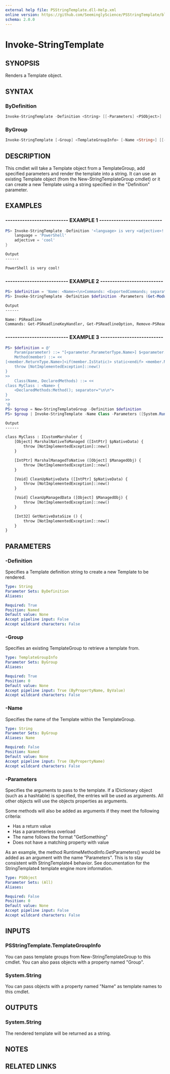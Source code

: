 ```yaml
---
external help file: PSStringTemplate.dll-Help.xml
online version: https://github.com/SeeminglyScience/PSStringTemplate/blob/master/docs/en-US/Invoke-StringTemplate.md
schema: 2.0.0
---
```


# Invoke-StringTemplate

## SYNOPSIS

Renders a Template object.

## SYNTAX

### ByDefinition

```powershell
Invoke-StringTemplate -Definition <String> [[-Parameters] <PSObject>]
```

### ByGroup

```powershell
Invoke-StringTemplate [-Group] <TemplateGroupInfo> [-Name <String>] [[-Parameters] <PSObject>]
```

## DESCRIPTION

This cmdlet will take a Template object from a TemplateGroup, add specified parameters and
render the template into a string. It can use an existing Template object (from the
New-StringTemplateGroup cmdlet) or it can create a new Template using a string specified in
the "Definition" parameter.

## EXAMPLES

### -------------------------- EXAMPLE 1 --------------------------

```powershell
PS> Invoke-StringTemplate -Definition '<language> is very <adjective>!' -Parameters @{
    language = 'PowerShell'
    adjective = 'cool'
}
```

```txt
Output
------

PowerShell is very cool!
```

### -------------------------- EXAMPLE 2 --------------------------

```powershell
PS> $definition = 'Name: <Name><\n>Commands: <ExportedCommands; separator=", ">'
PS> Invoke-StringTemplate -Definition $definition -Parameters (Get-Module PSReadLine)
```

```txt
Output
------

Name: PSReadline
Commands: Get-PSReadlineKeyHandler, Get-PSReadlineOption, Remove-PSReadlineKeyHandler, Set-PSReadlineKeyHandler, Set-PSReadlineOption, PSConsoleHostReadline
```

### -------------------------- EXAMPLE 3 --------------------------

```powershell
PS> $definition = @'
    Param(parameter) ::= "[<parameter.ParameterType.Name>] $<parameter.Name>"
    Method(member) ::= <<
[<member.ReturnType.Name>]<if(member.IsStatic)> static<endif> <member.Name> (<member.Parameters:Param(); separator=", ">) {
    throw [NotImplementedException]::new()
}
>>
    Class(Name, DeclaredMethods) ::= <<
class MyClass : <Name> {
    <DeclaredMethods:Method(); separator="\n\n">
}
>>
'@
PS> $group = New-StringTemplateGroup -Definition $definition
PS> $group | Invoke-StringTemplate -Name Class -Parameters ([System.Runtime.InteropServices.ICustomMarshaler])
```

```txt
Output
------

class MyClass : ICustomMarshaler {
    [Object] MarshalNativeToManaged ([IntPtr] $pNativeData) {
        throw [NotImplementedException]::new()
    }

    [IntPtr] MarshalManagedToNative ([Object] $ManagedObj) {
        throw [NotImplementedException]::new()
    }

    [Void] CleanUpNativeData ([IntPtr] $pNativeData) {
        throw [NotImplementedException]::new()
    }

    [Void] CleanUpManagedData ([Object] $ManagedObj) {
        throw [NotImplementedException]::new()
    }

    [Int32] GetNativeDataSize () {
        throw [NotImplementedException]::new()
    }
}
```

## PARAMETERS

### -Definition

Specifies a Template definition string to create a new Template to be rendered.

```yaml
Type: String
Parameter Sets: ByDefinition
Aliases:

Required: True
Position: Named
Default value: None
Accept pipeline input: False
Accept wildcard characters: False
```

### -Group

Specifies an existing TemplateGroup to retrieve a template from.

```yaml
Type: TemplateGroupInfo
Parameter Sets: ByGroup
Aliases:

Required: True
Position: 0
Default value: None
Accept pipeline input: True (ByPropertyName, ByValue)
Accept wildcard characters: False
```

### -Name

Specifies the name of the Template within the TemplateGroup.

```yaml
Type: String
Parameter Sets: ByGroup
Aliases: Name

Required: False
Position: Named
Default value: None
Accept pipeline input: True (ByPropertyName)
Accept wildcard characters: False
```

### -Parameters

Specifies the arguments to pass to the template.  If a IDictionary object (such as a hashtable) is
specified, the entries will be used as arguments.  All other objects will use the objects properties
as arguments.

Some methods will also be added as arguments if they meet the following criteria:

- Has a return value
- Has a parameterless overload
- The name follows the format "GetSomething"
- Does not have a matching property with value

As an example, the method RuntimeMethodInfo.GetParameters() would be added as an argument with the name
"Parameters".  This is to stay consistent with StringTemplate4 behavior. See documentation for the
StringTemplate4 template engine more information.

```yaml
Type: PSObject
Parameter Sets: (All)
Aliases:

Required: False
Position: 0
Default value: None
Accept pipeline input: False
Accept wildcard characters: False
```

## INPUTS

### PSStringTemplate.TemplateGroupInfo

You can pass template groups from New-StringTemplateGroup to this cmdlet.  You can also pass objects with a property
named "Group".

### System.String

You can pass objects with a property named "Name" as template names to this cmdlet.


## OUTPUTS

### System.String

The rendered template will be returned as a string.

## NOTES

## RELATED LINKS
